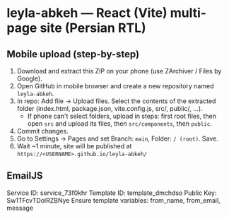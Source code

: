 # leyla-abkeh — React (Vite) multi-page site (Persian RTL)

## Mobile upload (step-by-step)

1. Download and extract this ZIP on your phone (use ZArchiver / Files by Google).
2. Open GitHub in mobile browser and create a new repository named `leyla-abkeh`.
3. In repo: Add file → Upload files. Select the contents of the extracted folder (index.html, package.json, vite.config.js, src/, public/, ...).
   - If phone can't select folders, upload in steps: first root files, then open `src` and upload its files, then `src/components`, then `public`.
4. Commit changes.
5. Go to Settings → Pages and set Branch: `main`, Folder: `/ (root)`. Save.
6. Wait ~1 minute, site will be published at `https://<USERNAME>.github.io/leyla-abkeh/`

## EmailJS
Service ID: service_73f0khr
Template ID: template_dmchdso
Public Key: Sw1TFcvTDolRZBNye
Ensure template variables: from_name, from_email, message
